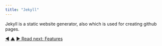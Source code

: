 ```yaml
---
title: "Jekyll"
---
```



Jekyll is a static website generator, also which is used for creating github pages.


<div class="bottom-nav">
<a href="deckset.html" title="Back to: Deckset">◀</a> <a href="formats.html" title="Up: Formats">▲</a> <a href="features.html" title="">▶ Read next: Features</a>
</div>


<script type="text/javascript">
Mousetrap.bind('g n', function() {
    window.location.href = 'features.html';
    return false;
});
</script>

